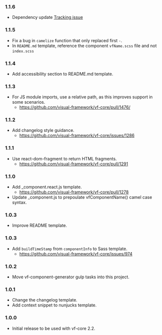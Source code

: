 ### 1.1.6

* Dependency update [Tracking issue](https://github.com/visual-framework/vf-core/issues/1647)

### 1.1.5

* Fix a bug in `camelize` function that only replaced first `-`.
* In `README.md` template, reference the component `vfName.scss` file and not `index.scss`

### 1.1.4

* Add accessibility section to README.md template.

### 1.1.3

* For JS module imports, use a relative path, as this improves support in some scenarios.
  * https://github.com/visual-framework/vf-core/pull/1476/

### 1.1.2

* Add changelog style guidance.
  * https://github.com/visual-framework/vf-core/issues/1286

### 1.1.1

* Use react-dom-fragment to return HTML fragments.
  * https://github.com/visual-framework/vf-core/pull/1291

### 1.1.0

* Add _component.react.js template.
  * https://github.com/visual-framework/vf-core/pull/1278
* Update _component.js to prepoulate vfComponentName() camel case syntax.

### 1.0.3

* Improve README template.

### 1.0.3

* Add `buildTimeStamp` from `componentInfo` to Sass template.
  * https://github.com/visual-framework/vf-core/issues/974

### 1.0.2

* Move vf-component-generator gulp tasks into this project.

### 1.0.1

* Change the changelog template.
* Add context snippet to nunjucks template.

### 1.0.0

* Initial release to be used with vf-core 2.2.
